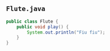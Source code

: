 ## `Flute.java`

```java
public class Flute {
    public void play() {
        System.out.println("Fiu fiu");
    }
}
```
